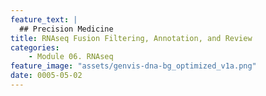 ```yaml
---
feature_text: |
  ## Precision Medicine
title: RNAseq Fusion Filtering, Annotation, and Review
categories:
    - Module 06. RNAseq
feature_image: "assets/genvis-dna-bg_optimized_v1a.png"
date: 0005-05-02
---
```


